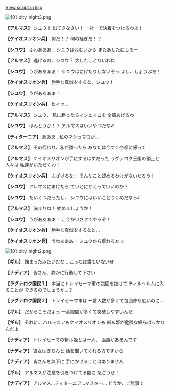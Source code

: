 [View script in lisp](../scripts/100404021.txt)

![101_city_night3.png](../images/backgrounds/101_city_night3.png)

**【アルマス】**
シユウ！
出てきなさい！
一対一で決着をつけるわよ！

**【ケイオスリオン兵】**
何だ！？
何の騒ぎだ！？

**【シユウ】**
ふわあああ…
シユウはねむいから
またあしたにしろー

**【アルマス】**
逃げるの、シユウ？
大したことないわね

**【シユウ】**
うがああぁぁ！
シユウはにげたりしないぞっ
よし、しょうぶだ！

**【ケイオスリオン兵】**
勝手な真似をするな、シユウ！

**【シユウ】**
うがああぁぁ！

**【ケイオスリオン兵】**
ヒィッ…

**【アルマス】**
シユウ、
私に勝ったらマシュマロを
全部あげるわ

**【シユウ】**
ほんとうか！？
アルマスはいいやつだな♪

**【ティターニア】**
あああ…私のマシュマロが…

**【アルマス】**
その代わり、私が勝ったら
あなたは今すぐ帝都に帰って

**【アルマス】**
ケイオスリオンが手にするはずだった
ラグナロク王国の領土と人々は
私達がいただくわ！

**【ケイオスリオン兵】**
ふざけるな！
そんなこと認めるわけがないだろう！

**【シユウ】**
アルマスにまけたら
ていとにかえっていいのか？

**【シユウ】**
たいくつだったし、
シユウにはいいことづくめだなっ♪

**【アルマス】**
決まりね！
始めましょうか！

**【シユウ】**
うがああぁぁ！
こうかいさせてやるぞ！

**【ケイオスリオン兵】**
勝手な真似をするなと…

**【ケイオスリオン兵】**
うわあああ！
シユウから離れろぉっ

![101_city_night2.png](../images/backgrounds/101_city_night2.png)

**【ギル】**
始まったみたいだな…
こっちは誰もいないぜ

**【ナディア】**
皆さん、静かに行動して下さい

**【ラグナロク国民１】**
本当にトレイセーマ軍の包囲を抜けて
ティルヘルムに入ることが
できるのでしょうか…？

**【ラグナロク国民２】**
トレイセーマ軍は
一番人数が多くて包囲陣も広いのに…

**【ギル】**
だからこそだよっ
一番隙間が多くて突破しやすいんだ

**【ギル】**
それに…
ハルモニアもケイオスリオンも
斬ル姫が危険な奴らばっかなんだよ

**【ナディア】**
トレイセーマの斬ル姫とは一人、
面識があるんです

**【ナディア】**
彼女はきちんと
話を聞いてくれる方ですから

**【ナディア】**
皆さんを無下に
手にかけることはありません

**【ギル】**
アルマスが注意を引きつけてる間に
急ごうぜ！

**【ナディア】**
アルマス…ティターニア…マスター…
どうか、ご無事で